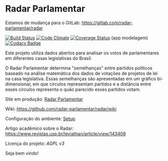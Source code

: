 Radar Parlamentar
==================

Estamos de mudança para o GitLab: https://gitlab.com/radar-parlamentar/radar

[![Build Status](https://travis-ci.org/radar-parlamentar/radar.svg?branch=master)](https://travis-ci.org/radar-parlamentar/radar)
[![Code Climate](https://codeclimate.com/github/RadarParlamentar-MES2017-1/radar/badges/gpa.svg)](https://codeclimate.com/github/RadarParlamentar-MES2017-1/radar)
[![Coverage Status](https://coveralls.io/repos/radar-parlamentar/radar/badge.svg?branch=master)](https://coveralls.io/r/radar-parlamentar/radar?branch=master) (app modelagem)
[![Codacy Badge](https://api.codacy.com/project/badge/Grade/a475de527a3d40d69fbddda77d08a730)](https://www.codacy.com/app/diraol/radar?utm_source=github.com&amp;utm_medium=referral&amp;utm_content=radar-parlamentar/radar&amp;utm_campaign=Badge_Grade)

Este projeto utiliza dados abertos para analisar os votos de parlamentares em
diferentes casas legislativas do Brasil.

O Radar Parlamentar determina "semelhanças" entre partidos políticos baseado na
análise matemática dos dados de votações de projetos de lei na casa
legislativa. Essas semelhanças são apresentadas em um gráfico bi-dimensional,
em que círculos representam partidos e a distância entre esses círculos
representa o quão parecido esses partidos votam.

Site em produção:
[Radar Parlamentar](http://radarparlamentar.polignu.org/ "Radar Parlamentar")

Wiki: https://github.com/radar-parlamentar/radar/wiki

Configuração do ambiente:
[Setup](https://github.com/radar-parlamentar/radar/blob/master/doc/SETUP.md)

Artigo acadêmico sobre o Radar: https://www.revistas.usp.br/leviathan/article/view/143408

Licença do projeto: *AGPL v3*

Seja bem vindo!

